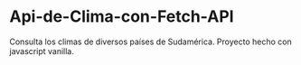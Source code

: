 # Api-de-Clima-con-Fetch-API
Consulta los climas de diversos países de Sudamérica.
Proyecto hecho con javascript vanilla.
